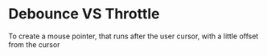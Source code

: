 # Debounce VS Throttle

To create a mouse pointer, that runs after the user cursor, with a little offset from the cursor
